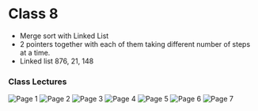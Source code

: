 # Class 8

- Merge sort with Linked List
- 2 pointers together with each of them taking different number of steps
at a time.
- Linked list 876, 21, 148

### Class Lectures

![Page 1](../assets/class_8_page_1.jpg "Page 1")
![Page 2](../assets/class_8_page_2.jpg "Page 2")
![Page 3](../assets/class_8_page_3.jpg "Page 3")
![Page 4](../assets/class_8_page_4.jpg "Page 4")
![Page 5](../assets/class_8_page_5.jpg "Page 5")
![Page 6](../assets/class_8_page_6.jpg "Page 6")
![Page 7](../assets/class_8_page_7.jpg "Page 7")